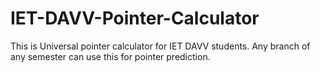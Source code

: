# IET-DAVV-Pointer-Calculator
This is Universal pointer calculator for IET DAVV students. Any branch of any semester can use this for pointer prediction.
